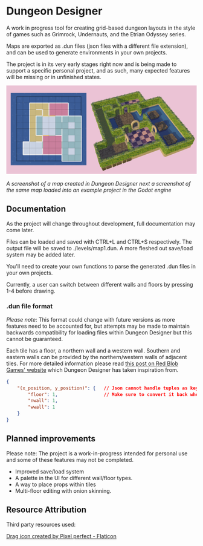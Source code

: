 # Dungeon Designer

A work in progress tool for creating grid-based dungeon layouts in the style of games such as Grimrock, Undernauts, and the Etrian Odyssey series.

Maps are exported as .dun files (json files with a different file extension), and can be used to generate environments in your own projects. 

The project is in its very early stages right now and is being made to support a specific personal project, and as such, many expected features will be missing or in unfinished states.

<img src="docs/screenshot.png" alt="A screenshot of a map created in Dungeon Designer next a screenshot of the same map loaded into an example project in the Godot engine" width="800px" />

*A screenshot of a map created in Dungeon Designer next a screenshot of the same map loaded into an example project in the Godot engine*


## Documentation

As the project will change throughout development, full documentation may come later.

Files can be loaded and saved with CTRL+L and CTRL+S respectively. The output file will be saved to ./levels/map1.dun. A more fleshed out save/load system may be added later.

You'll need to create your own functions to parse the generated .dun files in your own projects.

Currently, a user can switch between different walls and floors by pressing 1-4 before drawing.

### .dun file format

*Please note*: This format could change with future versions as more features need to be accounted for, but attempts may be made to maintain backwards compatibility for loading files within Dungeon Designer but this cannot be guaranteed.

Each tile has a floor, a northern wall and a western wall. Southern and eastern walls can be provided by the northern/western walls of adjacent tiles. For more detailed information please read [this post on Red Blob Games' website](https://www.redblobgames.com/grids/edges/#coordinates) which Dungeon Designer has taken inspiration from.

```json
{
    "(x_position, y_position)": {   // Json cannot handle tuples as keys, so it is converted to a string in the file
        "floor": 1,                 // Make sure to convert it back when loading into your project.
        "nwall": 1, 
        "wwall": 1
    }
}
```

## Planned improvements

Please note: The project is a work-in-progress intended for personal use and some of these features may not be completed.

- Improved save/load system
- A palette in the UI for different wall/floor types. 
- A way to place props within tiles
- Multi-floor editing with onion skinning.


## Resource Attribution

Third party resources used:

<a href="https://www.flaticon.com/free-icons/drag" title="drag icons">Drag icon created by Pixel perfect - Flaticon</a>